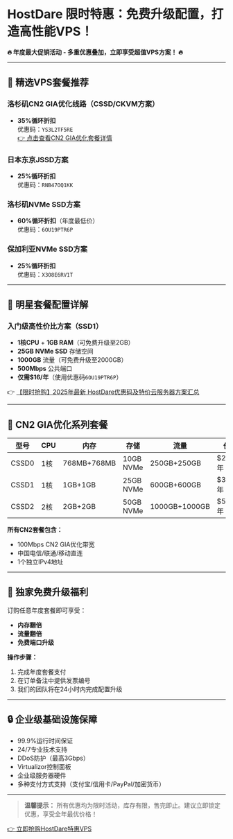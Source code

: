 # HostDare 限时特惠：免费升级配置，打造高性能VPS！

**🔥 年度最大促销活动 - 多重优惠叠加，立即享受超值VPS方案！ 🔥**

---

## 🚀 精选VPS套餐推荐

### 洛杉矶CN2 GIA优化线路（CSSD/CKVM方案）
- **35%循环折扣**  
  优惠码：`YS3L2TF5RE`  
  [👉 点击查看CN2 GIA优化套餐详情](https://bit.ly/hostdare)

### 日本东京JSSD方案
- **25%循环折扣**  
  优惠码：`RNB47OQ1KK`

### 洛杉矶NVMe SSD方案
- **60%循环折扣**（年度最低价）  
  优惠码：`6OU19PTR6P`

### 保加利亚NVMe SSD方案
- **25%循环折扣**  
  优惠码：`X3O8E6RV1T`

---

## 💎 明星套餐配置详解

### 入门级高性价比方案（SSD1）
- **1核CPU** + **1GB RAM**（可免费升级至2GB）
- **25GB NVMe SSD** 存储空间
- **1000GB** 流量（可免费升级至2000GB）
- **500Mbps** 公共端口
- **仅需$16/年**（使用优惠码`6OU19PTR6P`）

👉 [【限时抢购】2025年最新 HostDare优惠码及特价云服务器方案汇总](https://bit.ly/hostdare)

---

## 🌟 CN2 GIA优化系列套餐

| 型号    | CPU   | 内存       | 存储      | 流量        | 价格       |
|---------|-------|------------|-----------|-------------|------------|
| CSSD0   | 1核   | 768MB+768MB| 10GB NVMe | 250GB+250GB | $23.39/年  |
| CSSD1   | 1核   | 1GB+1GB    | 25GB NVMe | 600GB+600GB | $36.39/年  |
| CSSD2   | 2核   | 2GB+2GB    | 50GB NVMe | 1000GB+1000GB| $55.89/年 |

**所有CN2套餐包含：**
- 100Mbps CN2 GIA优化带宽
- 中国电信/联通/移动直连
- 1个独立IPv4地址

---

## 🎁 独家免费升级福利
订购任意年度套餐即可享受：
- **内存翻倍**
- **流量翻倍**
- **免费端口升级**

**操作步骤：**
1. 完成年度套餐支付
2. 在订单备注中提供发票编号
3. 我们的团队将在24小时内完成配置升级

---

## 🔒 企业级基础设施保障
- 99.9%运行时间保证
- 24/7专业技术支持
- DDoS防护（最高3Gbps）
- Virtualizor控制面板
- 企业级服务器硬件
- 多种支付方式支持（支付宝/信用卡/PayPal/加密货币）

---

> **温馨提示：** 所有优惠均为限时活动，库存有限，售完即止。建议立即锁定优惠，享受全年最优价格！

[👉 立即抢购HostDare特惠VPS](https://bit.ly/hostdare)